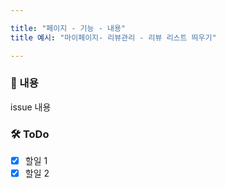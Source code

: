```yaml
---

title: "페이지 - 기능 - 내용"
title 예시: "마이페이지- 리뷰관리 - 리뷰 리스트 띄우기"

---
```


### 📌 내용
issue 내용

### 🛠 ToDo
- [x] 할일 1
- [x] 할일 2
